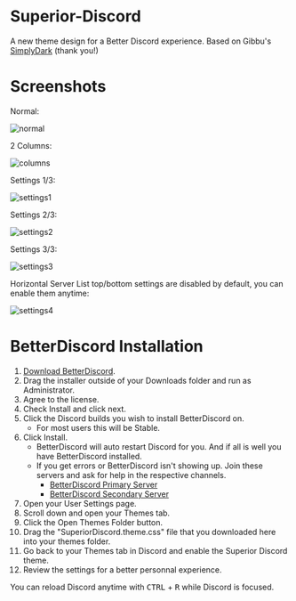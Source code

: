 # Superior-Discord
A new theme design for a Better Discord experience.
Based on Gibbu's [SimplyDark](https://discordstyles.github.io/SimplyDark/) (thank you!)

# Screenshots


Normal:

![normal](https://user-images.githubusercontent.com/62240722/126868102-30ec27ee-5110-4491-a75f-b6265416e5e3.png)



2 Columns:

![columns](https://user-images.githubusercontent.com/62240722/126868229-f1396d8b-8e74-4b2d-9229-051b0a68d1cb.png)



Settings 1/3:

![settings1](https://user-images.githubusercontent.com/62240722/126868279-2461f5a1-0c2c-47cb-9aa7-bf7e201226a0.png)



Settings 2/3:

![settings2](https://user-images.githubusercontent.com/62240722/126868307-bfb4ccf1-ceda-441d-a798-8fc4c6f9c725.png)



Settings 3/3:

![settings3](https://user-images.githubusercontent.com/62240722/126868330-d202085a-8a7d-404f-a81b-4b537dda5d35.png)



Horizontal Server List top/bottom settings are disabled by default, you can enable them anytime:

![settings4](https://user-images.githubusercontent.com/62240722/126868402-78fd7853-67b1-4dd2-8937-cf71708c1cf1.png)



# BetterDiscord Installation
1. [Download BetterDiscord](https://betterdiscord.app/).
2. Drag the installer outside of your Downloads folder and run as Administrator.
3. Agree to the license.
4. Check Install and click next.
5. Click the Discord builds you wish to install BetterDiscord on.
	- For most users this will be Stable.
6. Click Install.
	- BetterDiscord will auto restart Discord for you. And if all is well you have BetterDiscord installed.
	- If you get errors or BetterDiscord isn't showing up. Join these servers and ask for help in the respective channels.
		- [BetterDiscord Primary Server](https://discord.gg/0Tmfo5ZbORCRqbAd)
		- [BetterDiscord Secondary Server](https://discord.gg/2HScm8j)
7. Open your User Settings page.
8. Scroll down and open your Themes tab.
9. Click the Open Themes Folder button.
10. Drag the "SuperiorDiscord.theme.css" file that you downloaded here into your themes folder.
11. Go back to your Themes tab in Discord and enable the Superior Discord theme.
12. Review the settings for a better personnal experience.

You can reload Discord anytime with <kbd>CTRL</kbd> + <kbd>R</kbd> while Discord is focused.
